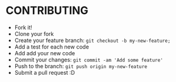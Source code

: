 # CONTRIBUTING

 - Fork it!
 - Clone your fork
 - Create your feature branch: `git checkout -b my-new-feature;`
 - Add a test for each new code
 - Add add your new code
 - Commit your changes: `git commit -am 'Add some feature'`
 - Push to the branch: `git push origin my-new-feature`
 - Submit a pull request :D
